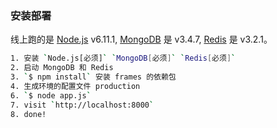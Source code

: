 ### 安装部署

线上跑的是 [Node.js](https://nodejs.org) v6.11.1, [MongoDB](https://www.mongodb.org) 是 v3.4.7, [Redis](http://redis.io) 是 v3.2.1。

``` bash
1. 安装 `Node.js[必须]` `MongoDB[必须]` `Redis[必须]`
2. 启动 MongoDB 和 Redis
3. `$ npm install` 安装 frames 的依赖包
4. 生成环境的配置文件 production
6. `$ node app.js`
7. visit `http://localhost:8000`
8. done!
```
